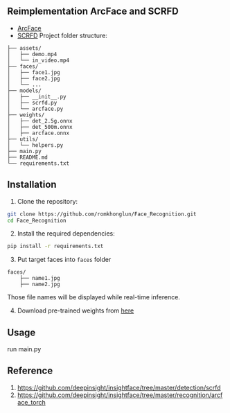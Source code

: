 ## Reimplementation ArcFace and SCRFD
- [ArcFace](https://www.kaggle.com/code/nguynhucng/arcface)
- [SCRFD]()
Project folder structure:

```
├── assets/
│   ├── demo.mp4
│   └── in_video.mp4
├── faces/
│   ├── face1.jpg
│   ├── face2.jpg
│   └── ...
├── models/
│   ├── __init__.py
│   ├── scrfd.py
│   └── arcface.py
├── weights/
│   ├── det_2.5g.onnx
│   ├── det_500m.onnx
│   ├── arcface.onnx
├── utils/
│   └── helpers.py
├── main.py
├── README.md
└── requirements.txt
```

## Installation

1. Clone the repository:

```bash
git clone https://github.com/romkhonglun/Face_Recognition.git
cd Face_Recognition
```

2. Install the required dependencies:

```bash
pip install -r requirements.txt
```
3. Put target faces into `faces` folder

```
faces/
    ├── name1.jpg
    ├── name2.jpg
```

Those file names will be displayed while real-time inference.

4. Download pre-trained weights from [here](https://drive.google.com/drive/folders/1v5r_wdYr1S-lStQelnaKEQb_MYKdNUSz?usp=drive_link)
## Usage

run main.py

## Reference

1. https://github.com/deepinsight/insightface/tree/master/detection/scrfd
2. https://github.com/deepinsight/insightface/tree/master/recognition/arcface_torch
